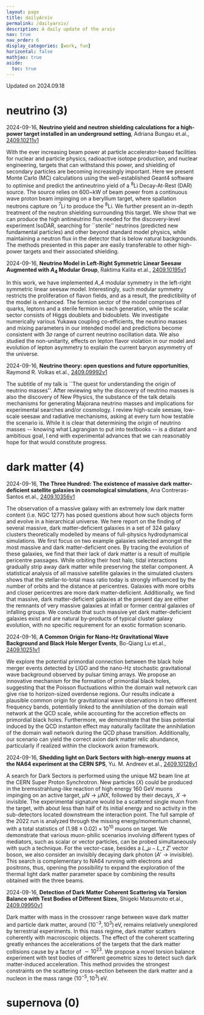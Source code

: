 ```yaml
---
layout: page
title: dailyArxiv
permalink: /dailyarxiv/
description: A daily update of the arxiv
nav: true
nav_order: 6
display_categories: [work, fun]
horizontal: false
mathjax: true
aside:
  toc: true
---
```


 Updated on 2024.09.18
# neutrino (3)

2024-09-16, **Neutrino yield and neutron shielding calculations for a high-power target installed in an underground setting**, Adriana Bungau et.al., [2409.10211v1](http://arxiv.org/abs/2409.10211v1)

 With the ever increasing beam power at particle accelerator-based facilities for nuclear and particle physics, radioactive isotope production, and nuclear engineering, targets that can withstand this power, and shielding of secondary particles are becoming increasingly important. Here we present Monte Carlo (MC) calculations using the well-established Geant4 software to optimise and predict the antineutrino yield of a $^8$Li Decay-At-Rest (DAR) source. The source relies on 600~kW of beam power from a continuous wave proton beam impinging on a beryllium target, where spallation neutrons capture on $^7$Li to produce the $^8$Li. We further present an in-depth treatment of the neutron shielding surrounding this target. We show that we can produce the high antineutrino flux needed for the discovery-level experiment IsoDAR, searching for ``sterile'' neutrinos (predicted new fundamental particles) and other beyond standard model physics, while maintaining a neutron flux in the detector that is below natural backgrounds. The methods presented in this paper are easily transferable to other high-power targets and their associated shielding.

2024-09-16, **Neutrino Model in Left-Right Symmetric Linear Seesaw Augmented with $A_4$ Modular Group**, Raktima Kalita et.al., [2409.10195v1](http://arxiv.org/abs/2409.10195v1)

 In this work, we have implemented $A\_4$ modular symmetry in the left-right symmetric linear seesaw model. Interestingly, such modular symmetry restricts the proliferation of flavon fields, and as a result, the predictibility of the model is enhanced. The fermion sector of the model comprises of quarks, leptons and a sterile fermion in each generation, while the scalar sector consists of Higgs doublets and bidoublets. We investigate numerically various Yukawa coupling co-efficients, the neutrino masses and mixing parameters in our intended model and predictions become consistent with $3\sigma$ range of current neutrino oscillation data. We also studied the non-unitarity, effects on lepton flavor violation in our model and evolution of lepton asymmetry to explain the current baryon asymmetry of the universe.

2024-09-16, **Neutrino theory: open questions and future opportunities**, Raymond R. Volkas et.al., [2409.09992v1](http://arxiv.org/abs/2409.09992v1)

 The subtitle of my talk is ``The quest for understanding the origin of neutrino masses''. After reviewing why the discovery of neutrino masses is also the discovery of New Physics, the substance of the talk details mechanisms for generating Majorana neutrino masses and implications for experimental searches and/or cosmology. I review high-scale seesaw, low-scale seesaw and radiative mechanisms, asking at every turn how testable the scenario is. While it is clear that determining the origin of neutrino masses -- knowing what Lagrangian to put into textbooks -- is a distant and ambitious goal, I end with experimental advances that we can reasonably hope for that would constitute progress.

# dark matter (4)

2024-09-16, **The Three Hundred: The existence of massive dark matter-deficient satellite galaxies in cosmological simulations**, Ana Contreras-Santos et.al., [2409.10356v1](http://arxiv.org/abs/2409.10356v1)

 The observation of a massive galaxy with an extremely low dark matter content (i.e. NGC 1277) has posed questions about how such objects form and evolve in a hierarchical universe. We here report on the finding of several massive, dark matter-deficient galaxies in a set of 324 galaxy clusters theoretically modelled by means of full-physics hydrodynamical simulations. We first focus on two example galaxies selected amongst the most massive and dark matter-deficient ones. By tracing the evolution of these galaxies, we find that their lack of dark matter is a result of multiple pericentre passages. While orbiting their host halo, tidal interactions gradually strip away dark matter while preserving the stellar component. A statistical analysis of all massive satellite galaxies in the simulated clusters shows that the stellar-to-total mass ratio today is strongly influenced by the number of orbits and the distance at pericentres. Galaxies with more orbits and closer pericentres are more dark matter-deficient. Additionally, we find that massive, dark matter-deficient galaxies at the present day are either the remnants of very massive galaxies at infall or former central galaxies of infalling groups. We conclude that such massive yet dark matter-deficient galaxies exist and are natural by-products of typical cluster galaxy evolution, with no specific requirement for an exotic formation scenario.

2024-09-16, **A Common Origin for Nano-Hz Gravitational Wave Background and Black Hole Merger Events**, Bo-Qiang Lu et.al., [2409.10251v1](http://arxiv.org/abs/2409.10251v1)

 We explore the potential primordial connection between the black hole merger events detected by LIGO and the nano-Hz stochastic gravitational wave background observed by pulsar timing arrays. We propose an innovative mechanism for the formation of primordial black holes, suggesting that the Poisson fluctuations within the domain wall network can give rise to horizon-sized overdense regions. Our results indicate a plausible common origin for gravitational wave observations in two different frequency bands, potentially linked to the annihilation of the domain wall network at the QCD scale, while accounting for the accretion effects on primordial black holes. Furthermore, we demonstrate that the bias potential induced by the QCD instanton effect may naturally facilitate the annihilation of the domain wall network during the QCD phase transition. Additionally, our scenario can yield the correct axion dark matter relic abundance, particularly if realized within the clockwork axion framework.

2024-09-16, **Shedding light on Dark Sectors with high-energy muons at the NA64 experiment at the CERN SPS**, Yu. M. Andreev et.al., [2409.10128v1](http://arxiv.org/abs/2409.10128v1)

 A search for Dark Sectors is performed using the unique M2 beam line at the CERN Super Proton Synchrotron. New particles ($X$) could be produced in the bremsstrahlung-like reaction of high energy 160 GeV muons impinging on an active target, $\mu N\rightarrow\mu NX$, followed by their decays, $X\rightarrow\text{invisible}$. The experimental signature would be a scattered single muon from the target, with about less than half of its initial energy and no activity in the sub-detectors located downstream the interaction point. The full sample of the 2022 run is analyzed through the missing energy/momentum channel, with a total statistics of $(1.98\pm0.02)\times10^{10}$ muons on target. We demonstrate that various muon-philic scenarios involving different types of mediators, such as scalar or vector particles, can be probed simultaneously with such a technique. For the vector-case, besides a $L\_\mu-L\_\tau$ $Z'$ vector boson, we also consider an invisibly decaying dark photon ($A'\rightarrow\text{invisible}$). This search is complementary to NA64 running with electrons and positrons, thus, opening the possibility to expand the exploration of the thermal light dark matter parameter space by combining the results obtained with the three beams.

2024-09-16, **Detection of Dark Matter Coherent Scattering via Torsion Balance with Test Bodies of Different Sizes**, Shigeki Matsumoto et.al., [2409.09950v1](http://arxiv.org/abs/2409.09950v1)

 Dark matter with mass in the crossover range between wave dark matter and particle dark matter, around $(10^{-3},\, 10^3)\,$eV, remains relatively unexplored by terrestrial experiments. In this mass regime, dark matter scatters coherently with macroscopic objects. The effect of the coherent scattering greatly enhances the accelerations of the targets that the dark matter collisions cause by a factor of $\sim 10^{23}$. We propose a novel torsion balance experiment with test bodies of different geometric sizes to detect such dark matter-induced acceleration. This method provides the strongest constraints on the scattering cross-section between the dark matter and a nucleon in the mass range $(10^{-5}, 10^3)\,$eV.

# supernova (0)

